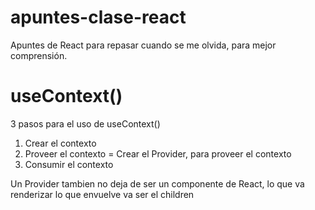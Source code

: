 # apuntes-clase-react
Apuntes de React para repasar cuando se me olvida, para mejor comprensión. 

# useContext()

3 pasos para el uso de useContext()

1. Crear el contexto
2. Proveer el contexto = Crear el Provider, para proveer el contexto
3. Consumir el contexto

Un Provider tambien no deja de ser un componente de React, lo que va renderizar lo que envuelve va ser el children
